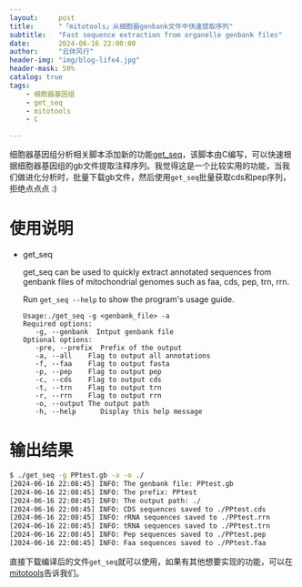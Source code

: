 ```yaml
---
layout:     post
title:      "「mitotools」从细胞器genbank文件中快速提取序列"
subtitle:   "Fast sequence extraction from organelle genbank files"
date:       2024-06-16 22:00:00
author:     "云伴风行"
header-img: "img/blog-life4.jpg"
header-mask: 50%
catalog: true
tags:
    - 细胞器基因组
    - get_seq
    - mitotools
    - C

---
```


细胞器基因组分析相关脚本添加新的功能[get_seq](https://github.com/yunmika/mitotools)，该脚本由C编写，可以快速根据细胞器基因组的gb文件提取注释序列。我觉得这是一个比较实用的功能，当我们做进化分析时，批量下载gb文件，然后使用`get_seq`批量获取cds和pep序列，拒绝点点点 :)

# 使用说明

- get_seq

  get_seq can be used to quickly extract annotated sequences from genbank files of mitochondrial genomes such as faa, cds, pep, trn, rrn.

  Run `get_seq --help` to show the program's usage guide.

  ```
  Usage:./get_seq -g <genbank_file> -a
  Required options:
     -g, --genbank  Intput genbank file
  Optional options:
     -pre, --prefix  Prefix of the output
     -a, --all    Flag to output all annotations
     -f, --faa    Flag to output fasta
     -p, --pep    Flag to output pep
     -c, --cds    Flag to output cds
     -t, --trn    Flag to output trn
     -r, --rrn    Flag to output rrn
     -o, --output The output path
     -h, --help      Display this help message
  
  ```

# 输出结果

```bash
$ ./get_seq -g PPtest.gb -a -o ./
[2024-06-16 22:08:45] INFO: The genbank file: PPtest.gb
[2024-06-16 22:08:45] INFO: The prefix: PPtest
[2024-06-16 22:08:45] INFO: The output path: ./
[2024-06-16 22:08:45] INFO: CDS sequences saved to ./PPtest.cds
[2024-06-16 22:08:45] INFO: rRNA sequences saved to ./PPtest.rrn
[2024-06-16 22:08:45] INFO: tRNA sequences saved to ./PPtest.trn
[2024-06-16 22:08:45] INFO: Pep sequences saved to ./PPtest.pep
[2024-06-16 22:08:45] INFO: Faa sequences saved to ./PPtest.faa
```

直接下载编译后的文件`get_seq`就可以使用，如果有其他想要实现的功能，可以在[mitotools](https://github.com/yunmika/mitotools)告诉我们。